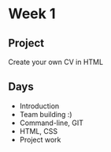# Week 1

## Project
Create your own CV in HTML

## Days
- Introduction
- Team building :)
- Command-line, GIT
- HTML, CSS
- Project work
